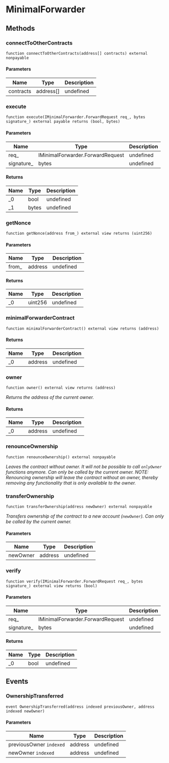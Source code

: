 # MinimalForwarder









## Methods

### connectToOtherContracts

```solidity
function connectToOtherContracts(address[] contracts) external nonpayable
```





#### Parameters

| Name | Type | Description |
|---|---|---|
| contracts | address[] | undefined |

### execute

```solidity
function execute(IMinimalForwarder.ForwardRequest req_, bytes signature_) external payable returns (bool, bytes)
```





#### Parameters

| Name | Type | Description |
|---|---|---|
| req_ | IMinimalForwarder.ForwardRequest | undefined |
| signature_ | bytes | undefined |

#### Returns

| Name | Type | Description |
|---|---|---|
| _0 | bool | undefined |
| _1 | bytes | undefined |

### getNonce

```solidity
function getNonce(address from_) external view returns (uint256)
```





#### Parameters

| Name | Type | Description |
|---|---|---|
| from_ | address | undefined |

#### Returns

| Name | Type | Description |
|---|---|---|
| _0 | uint256 | undefined |

### minimalForwarderContract

```solidity
function minimalForwarderContract() external view returns (address)
```






#### Returns

| Name | Type | Description |
|---|---|---|
| _0 | address | undefined |

### owner

```solidity
function owner() external view returns (address)
```



*Returns the address of the current owner.*


#### Returns

| Name | Type | Description |
|---|---|---|
| _0 | address | undefined |

### renounceOwnership

```solidity
function renounceOwnership() external nonpayable
```



*Leaves the contract without owner. It will not be possible to call `onlyOwner` functions anymore. Can only be called by the current owner. NOTE: Renouncing ownership will leave the contract without an owner, thereby removing any functionality that is only available to the owner.*


### transferOwnership

```solidity
function transferOwnership(address newOwner) external nonpayable
```



*Transfers ownership of the contract to a new account (`newOwner`). Can only be called by the current owner.*

#### Parameters

| Name | Type | Description |
|---|---|---|
| newOwner | address | undefined |

### verify

```solidity
function verify(IMinimalForwarder.ForwardRequest req_, bytes signature_) external view returns (bool)
```





#### Parameters

| Name | Type | Description |
|---|---|---|
| req_ | IMinimalForwarder.ForwardRequest | undefined |
| signature_ | bytes | undefined |

#### Returns

| Name | Type | Description |
|---|---|---|
| _0 | bool | undefined |



## Events

### OwnershipTransferred

```solidity
event OwnershipTransferred(address indexed previousOwner, address indexed newOwner)
```





#### Parameters

| Name | Type | Description |
|---|---|---|
| previousOwner `indexed` | address | undefined |
| newOwner `indexed` | address | undefined |



